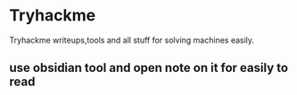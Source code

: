 # Tryhackme
Tryhackme writeups,tools and all stuff for solving machines easily.


## use obsidian tool and open note on it for easily to read

